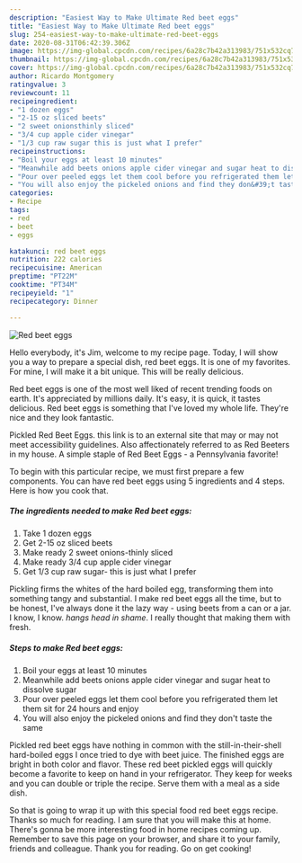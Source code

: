 ```yaml
---
description: "Easiest Way to Make Ultimate Red beet eggs"
title: "Easiest Way to Make Ultimate Red beet eggs"
slug: 254-easiest-way-to-make-ultimate-red-beet-eggs
date: 2020-08-31T06:42:39.306Z
image: https://img-global.cpcdn.com/recipes/6a28c7b42a313983/751x532cq70/red-beet-eggs-recipe-main-photo.jpg
thumbnail: https://img-global.cpcdn.com/recipes/6a28c7b42a313983/751x532cq70/red-beet-eggs-recipe-main-photo.jpg
cover: https://img-global.cpcdn.com/recipes/6a28c7b42a313983/751x532cq70/red-beet-eggs-recipe-main-photo.jpg
author: Ricardo Montgomery
ratingvalue: 3
reviewcount: 11
recipeingredient:
- "1 dozen eggs"
- "2-15 oz sliced beets"
- "2 sweet onionsthinly sliced"
- "3/4 cup apple cider vinegar"
- "1/3 cup raw sugar this is just what I prefer"
recipeinstructions:
- "Boil your eggs at least 10 minutes"
- "Meanwhile add beets onions apple cider vinegar and sugar heat to dissolve sugar"
- "Pour over peeled eggs let them cool before you refrigerated them let them sit for 24 hours and enjoy"
- "You will also enjoy the pickeled onions and find they don&#39;t taste the same"
categories:
- Recipe
tags:
- red
- beet
- eggs

katakunci: red beet eggs 
nutrition: 222 calories
recipecuisine: American
preptime: "PT22M"
cooktime: "PT34M"
recipeyield: "1"
recipecategory: Dinner

---
```



![Red beet eggs](https://img-global.cpcdn.com/recipes/6a28c7b42a313983/751x532cq70/red-beet-eggs-recipe-main-photo.jpg)

Hello everybody, it's Jim, welcome to my recipe page. Today, I will show you a way to prepare a special dish, red beet eggs. It is one of my favorites. For mine, I will make it a bit unique. This will be really delicious.

Red beet eggs is one of the most well liked of recent trending foods on earth. It's appreciated by millions daily. It's easy, it is quick, it tastes delicious. Red beet eggs is something that I've loved my whole life. They're nice and they look fantastic.

Pickled Red Beet Eggs. this link is to an external site that may or may not meet accessibility guidelines. Also affectionately referred to as Red Beeters in my house. A simple staple of Red Beet Eggs - a Pennsylvania favorite!


To begin with this particular recipe, we must first prepare a few components. You can have red beet eggs using 5 ingredients and 4 steps. Here is how you cook that.

<!--inarticleads1-->

##### The ingredients needed to make Red beet eggs:

1. Take 1 dozen eggs
1. Get 2-15 oz sliced beets
1. Make ready 2 sweet onions-thinly sliced
1. Make ready 3/4 cup apple cider vinegar
1. Get 1/3 cup raw sugar- this is just what I prefer


Pickling firms the whites of the hard boiled egg, transforming them into something tangy and substantial. I make red beet eggs all the time, but to be honest, I&#39;ve always done it the lazy way - using beets from a can or a jar. I know, I know. *hangs head in shame*. I really thought that making them with fresh. 

<!--inarticleads2-->

##### Steps to make Red beet eggs:

1. Boil your eggs at least 10 minutes
1. Meanwhile add beets onions apple cider vinegar and sugar heat to dissolve sugar
1. Pour over peeled eggs let them cool before you refrigerated them let them sit for 24 hours and enjoy
1. You will also enjoy the pickeled onions and find they don&#39;t taste the same


Pickled red beet eggs have nothing in common with the still-in-their-shell hard-boiled eggs I once tried to dye with beet juice. The finished eggs are bright in both color and flavor. These red beet pickled eggs will quickly become a favorite to keep on hand in your refrigerator. They keep for weeks and you can double or triple the recipe. Serve them with a meal as a side dish. 

So that is going to wrap it up with this special food red beet eggs recipe. Thanks so much for reading. I am sure that you will make this at home. There's gonna be more interesting food in home recipes coming up. Remember to save this page on your browser, and share it to your family, friends and colleague. Thank you for reading. Go on get cooking!
